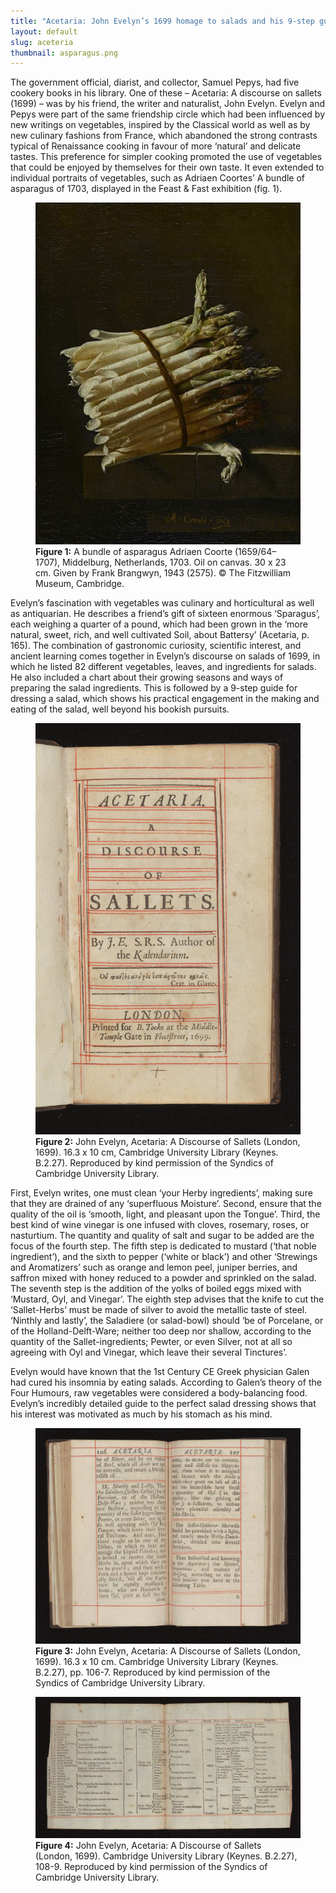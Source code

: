 ```yaml
---
title: "Acetaria: John Evelyn’s 1699 homage to salads and his 9-step guide to the perfect salad"
layout: default
slug: aceteria
thumbnail: asparagus.png
---
```

The government official, diarist, and collector, Samuel Pepys, had five cookery books in his library. One of these – Acetaria: A discourse on sallets (1699) – was by his friend, the writer and naturalist, John Evelyn. Evelyn and Pepys were part of the same friendship circle which had been influenced by new writings on vegetables, inspired by the Classical world as well as by new culinary fashions from France, which abandoned the strong contrasts typical of Renaissance cooking in favour of more ‘natural’ and delicate tastes. This preference for simpler cooking promoted the use of vegetables that could be enjoyed by themselves for their own taste. It even extended to individual portraits of vegetables, such as Adriaen Coortes’ A bundle of asparagus of 1703, displayed in the Feast & Fast exhibition (fig. 1).

<figure class="figure col-md-12">
  <img src="/images/discover/asparagusFullSize.jpg" class="figure-img img-fluid rounded" alt="A generic square placeholder image with rounded corners in a figure.">
  <figcaption class="figure-caption">
    <strong>Figure 1:</strong> A bundle of asparagus Adriaen Coorte (1659/64–1707), Middelburg, Netherlands, 1703. Oil on canvas. 30 x 23 cm. Given by Frank Brangwyn, 1943 (2575). &copy; The Fitzwilliam Museum, Cambridge.
  </figcaption>
</figure>

Evelyn’s fascination with vegetables was culinary and horticultural as well as antiquarian. He describes a friend’s gift of sixteen enormous ‘Sparagus’, each weighing a quarter of a pound, which had been grown in the ‘more natural, sweet, rich, and well cultivated Soil, about Battersy’ (Acetaria, p. 165). The combination of gastronomic curiosity, scientific interest, and ancient learning comes together in Evelyn’s discourse on salads of 1699, in which he listed 82 different vegetables, leaves, and ingredients for salads. He also included a chart about their growing seasons and ways of preparing the salad ingredients. This is followed by a 9-step guide for dressing a salad, which shows his practical engagement in the making and eating of the salad, well beyond his bookish pursuits.

<figure class="figure col-md-12">
  <img src="/images/discover/PR-KEYNES-B-00002-00027-000-00001.jpg" class="figure-img img-fluid rounded" alt="A generic square placeholder image with rounded corners in a figure.">
  <figcaption class="figure-caption">
  <strong>Figure 2:</strong> John Evelyn, Acetaria: A Discourse of Sallets (London, 1699). 16.3 x 10 cm, Cambridge University Library (Keynes. B.2.27). Reproduced by kind permission of the Syndics of Cambridge University Library. 
  </figcaption>
</figure>

First, Evelyn writes, one must clean ‘your Herby ingredients’, making sure that they are drained of any ‘superfluous Moisture’. Second, ensure that the quality of the oil is ‘smooth, light, and pleasant upon the Tongue’. Third, the best kind of wine vinegar is one infused with cloves, rosemary, roses, or nasturtium. The quantity and quality of salt and sugar to be added are the focus of the fourth step. The fifth step is dedicated to mustard (‘that noble ingredient’), and the sixth to pepper (‘white or black’) and other ‘Strewings and Aromatizers’ such as orange and lemon peel, juniper berries, and saffron mixed with honey reduced to a powder and sprinkled on the salad. The seventh step is the addition of the yolks of boiled eggs mixed with ‘Mustard, Oyl, and Vinegar’. The eighth step advises that the knife to cut the ‘Sallet-Herbs’ must be made of silver to avoid the metallic taste of steel. ‘Ninthly and lastly’, the Saladiere (or salad-bowl) should ‘be of Porcelane, or of the Holland-Delft-Ware; neither too deep nor shallow, according to the quantity of the Sallet-ingredients; Pewter, or even Silver, not at all so agreeing with Oyl and Vinegar, which leave their several Tinctures’.

Evelyn would have known that the 1st Century CE Greek physician Galen had cured his insomnia by eating salads. According to Galen’s theory of the Four Humours, raw vegetables were considered a body-balancing food. Evelyn’s incredibly detailed guide to the perfect salad dressing shows that his interest was motivated as much by his stomach as his mind.

<figure class="figure col-md-12">
  <img src="/images/discover/PR-KEYNES-B-00002-00027-000-00106-00107.jpg" class="figure-img img-fluid rounded" alt="A generic square placeholder image with rounded corners in a figure.">
  <figcaption class="figure-caption">
    <strong>Figure 3:</strong> John Evelyn, Acetaria: A Discourse of Sallets (London, 1699). 16.3 x 10 cm. Cambridge University Library (Keynes. B.2.27), pp. 106-7. Reproduced by kind permission of the Syndics of Cambridge University Library. 
  </figcaption>
</figure>


<figure class="figure col-md-12">
  <img src="/images/discover/PR-KEYNES-B-00002-00027-000-00108-00109.jpg" class="figure-img img-fluid rounded" alt="A generic square placeholder image with rounded corners in a figure.">
  <figcaption class="figure-caption">
    <strong>Figure 4:</strong> John Evelyn, Acetaria: A Discourse of Sallets (London, 1699).  Cambridge University Library (Keynes. B.2.27), 108-9. Reproduced by kind permission of the Syndics of Cambridge University Library. 
  </figcaption>
</figure>
